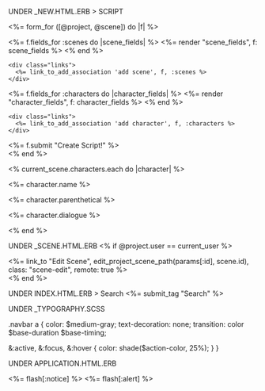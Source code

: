 UNDER _NEW.HTML.ERB > SCRIPT

<%= form_for ([@project, @scene]) do |f| %>
  <div id="scenes">
    <%= f.fields_for :scenes do |scene_fields| %>
      <%= render "scene_fields", f: scene_fields %>
    <% end %>

    <div class="links">
      <%= link_to_add_association 'add scene', f, :scenes %>
    </div>
  </div>

  <div id="characters">
    <%= f.fields_for :characters do |character_fields| %>
      <%= render "character_fields", f: character_fields %>
    <% end %>

    <div class="links">
      <%= link_to_add_association 'add character', f, :characters %>
    </div>
  </div>

  <div class="action">
    <%= f.submit "Create Script!" %>
  </div>
<% end %>



<% current_scene.characters.each do |character| %>
  <p>
    <%= character.name %>
  </p>
  <p>
    <%= character.parenthetical %>
  </p>
  <p>
    <%= character.dialogue %>
  </p>
<% end %>

UNDER _SCENE.HTML.ERB
<% if @project.user == current_user %>
  <div class="edit-scene">
     <%= link_to "Edit Scene", edit_project_scene_path(params[:id], scene.id), class: "scene-edit", remote: true %>
  </div>
<% end %>

UNDER INDEX.HTML.ERB > Search
  <%= submit_tag "Search" %>

UNDER _TYPOGRAPHY.SCSS

.navbar a {
  color: $medium-gray;
  text-decoration: none;
  transition: color $base-duration $base-timing;

  &:active,
  &:focus,
  &:hover {
    color: shade($action-color, 25%);
  }
}

UNDER APPLICATION.HTML.ERB

<div>
  <span id="notice"><%= flash[:notice] %></span>
  <span id="alert"><%= flash[:alert] %></span>
</div>
